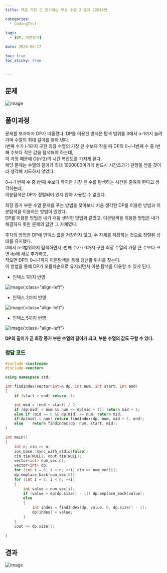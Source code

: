 ```yaml
---
title: 백준 가장 긴 증가하는 부분 수열 2 문제 12015번

categories:
  - CodingTest
 
tags:
  - [DP, 이분탐색]

date: 2024-06-17

toc: true
toc_sticky: true


---
```


## 문제

![image](https://github.com/chodott/chodott.github.io/assets/89974193/c7e6d59b-ef3f-49ca-bead-a1fe8b2a33cb)


## 풀이과정 


문제를 보자마자 DP가 떠올랐다. DP를 이용한 방식은 탐색 범위를 0에서 n-1까지 늘려가며 수열의 최대 길이를 찾아 낸다. <br>
i번째 수가 i-1까지 구한 최장 수열의 가장 큰 수보다 작을 때 DP의 0~i-1번째 수 중 i번째 수보다 작은 값을 탐색해야 하는데, <br>
이 과정 때문에 O(n^2)의 시간 복잡도를 가지게 된다. <br>
해당 문제는 수열의 길이가 최대 1000000이기에 반드시 시간초과가 판정을 받을 것이라 생각해 시도하지 않았다.


0~i-1 번째 수 중 i번째 수보다 작지만 가장 큰 수를 탐색하는 시간을 줄여야 한다고 생각하는데, <br>
이분탐색은 DP가 정렬되어 있지 않아 사용할 수 없었다. 

최장 증가 부분 수열 문제를 푸는 방법을 찾아보니 처음 생각한 DP를 이용한 방법과 이분탐색을 이용하는 방법이 있었다. <br>
DP를 이용한 방법은 내가 처음 생각한 방법과 같았고, 이분탐색을 이용한 방법은 내가 해결하지 못한 문제의 답안 그 자체였다. <br>

  



후자의 방법은 DP에 인덱스 값을 저장하지 않고, 수 자체를 저장하는 것으로 정렬된 상태를 유지했다. <br>
0에서 n-1범위까지 탐색하면서 i번째 수가 i-1까지 구한 최장 수열의 가장 큰 수보다 크면 dp에 새로 추가하고,<br>
작으면 DP의 0~i-1까지 이분탐색을 통해 갱신할 위치를 찾는다. <br>
이 방법을 통해 DP가 오름차순으로 유지되면서 이분 탐색을 이용할 수 있게 된다.


- 인덱스 1까지 반영 

![image](https://github.com/chodott/chodott.github.io/assets/89974193/a2e5ab15-d133-4edb-8a8f-d91f19c0981d){:class="align-left"}

- 인덱스 2까지 반영   


![image](https://github.com/chodott/chodott.github.io/assets/89974193/98c23a45-780f-43c5-b35a-916c66afc01e){:class="align-left"}

- 인덱스 5까지 반영   


![image](https://github.com/chodott/chodott.github.io/assets/89974193/e4cc12c5-db45-48d8-80cc-353eb375174a){:class="align-left"}

**DP의 길이가 곧 최장 증가 부분 수열의 길이가 되고, 부분 수열의 값도 구할 수 있다.**

### <mark style = "background-color : #dcffe4">정답 코드 </mark>
```c++
#include <iostream>
#include <vector>

using namespace std;

int findIndex(vector<int>& dp, int num, int start, int end)
{
	if (start > end) return -1;

	int mid = (end + start) / 2;
	if (dp[mid] < num && num <= dp[mid + 1]) return mid + 1;
	else if (mid == 0 && dp[mid] >= num) return mid;
	if(dp[mid] < num) return findIndex(dp, num, mid + 1, end);
	else	return findIndex(dp, num, start, mid);
}

int main()
{
	int n; cin >> n;
	ios_base::sync_with_stdio(false);
	cin.tie(NULL), cout.tie(NULL);
	vector<int> num_vec(n);
	vector<int> dp;
	for (int i = 0; i < n; ++i) cin >> num_vec[i];
	dp.emplace_back(num_vec[0]);
	for (int i = 1; i < n; ++i)
	{
		int value = num_vec[i];
		if (value > dp[dp.size() - 1]) dp.emplace_back(value);
		else
		{
			int index = findIndex(dp, value, 0, dp.size() - 1);
			dp[index] = value;
		}
	}
	cout << dp.size();
	
}
```

## 결과
![image](https://github.com/chodott/chodott.github.io/assets/89974193/e8eac25c-247d-40c6-af51-bfe3aef73d70)
